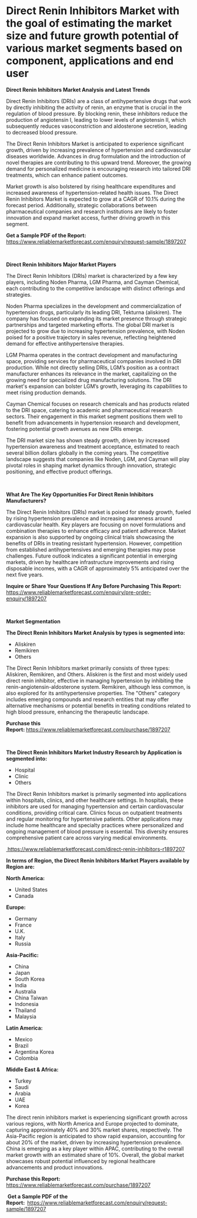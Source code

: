 <p><h1>Direct Renin Inhibitors Market with the goal of estimating the market size and future growth potential of various market segments based on component, applications and end user</h1></p><p><strong>Direct Renin Inhibitors Market Analysis and Latest Trends</strong></p>
<p><p>Direct Renin Inhibitors (DRIs) are a class of antihypertensive drugs that work by directly inhibiting the activity of renin, an enzyme that is crucial in the regulation of blood pressure. By blocking renin, these inhibitors reduce the production of angiotensin I, leading to lower levels of angiotensin II, which subsequently reduces vasoconstriction and aldosterone secretion, leading to decreased blood pressure.</p><p>The Direct Renin Inhibitors Market is anticipated to experience significant growth, driven by increasing prevalence of hypertension and cardiovascular diseases worldwide. Advances in drug formulation and the introduction of novel therapies are contributing to this upward trend. Moreover, the growing demand for personalized medicine is encouraging research into tailored DRI treatments, which can enhance patient outcomes.</p><p>Market growth is also bolstered by rising healthcare expenditures and increased awareness of hypertension-related health issues. The Direct Renin Inhibitors Market is expected to grow at a CAGR of 10.1% during the forecast period. Additionally, strategic collaborations between pharmaceutical companies and research institutions are likely to foster innovation and expand market access, further driving growth in this segment.</p></p>
<p><strong>Get a Sample PDF of the Report:&nbsp;</strong> <a href="https://www.reliablemarketforecast.com/enquiry/request-sample/1897207?utm_campaign=2130&utm_medium=2&utm_source=Github&utm_content=ia&utm_term=19042025&utm_id=direct-renin-inhibitors">https://www.reliablemarketforecast.com/enquiry/request-sample/1897207</a></p>
<p>&nbsp;</p>
<p><strong>Direct Renin Inhibitors Major Market Players</strong></p>
<p><p>The Direct Renin Inhibitors (DRIs) market is characterized by a few key players, including Noden Pharma, LGM Pharma, and Cayman Chemical, each contributing to the competitive landscape with distinct offerings and strategies.</p><p>Noden Pharma specializes in the development and commercialization of hypertension drugs, particularly its leading DRI, Tekturna (aliskiren). The company has focused on expanding its market presence through strategic partnerships and targeted marketing efforts. The global DRI market is projected to grow due to increasing hypertension prevalence, with Noden poised for a positive trajectory in sales revenue, reflecting heightened demand for effective antihypertensive therapies.</p><p>LGM Pharma operates in the contract development and manufacturing space, providing services for pharmaceutical companies involved in DRI production. While not directly selling DRIs, LGM’s position as a contract manufacturer enhances its relevance in the market, capitalizing on the growing need for specialized drug manufacturing solutions. The DRI market's expansion can bolster LGM’s growth, leveraging its capabilities to meet rising production demands.</p><p>Cayman Chemical focuses on research chemicals and has products related to the DRI space, catering to academic and pharmaceutical research sectors. Their engagement in this market segment positions them well to benefit from advancements in hypertension research and development, fostering potential growth avenues as new DRIs emerge.</p><p>The DRI market size has shown steady growth, driven by increased hypertension awareness and treatment acceptance, estimated to reach several billion dollars globally in the coming years. The competitive landscape suggests that companies like Noden, LGM, and Cayman will play pivotal roles in shaping market dynamics through innovation, strategic positioning, and effective product offerings.</p></p>
<p>&nbsp;</p>
<p><strong>What Are The Key Opportunities For Direct Renin Inhibitors Manufacturers?</strong></p>
<p><p>The Direct Renin Inhibitors (DRIs) market is poised for steady growth, fueled by rising hypertension prevalence and increasing awareness around cardiovascular health. Key players are focusing on novel formulations and combination therapies to enhance efficacy and patient adherence. Market expansion is also supported by ongoing clinical trials showcasing the benefits of DRIs in treating resistant hypertension. However, competition from established antihypertensives and emerging therapies may pose challenges. Future outlook indicates a significant potential in emerging markets, driven by healthcare infrastructure improvements and rising disposable incomes, with a CAGR of approximately 5% anticipated over the next five years.</p></p>
<p><strong>Inquire or Share Your Questions If Any Before Purchasing This Report:</strong> <a href="https://www.reliablemarketforecast.com/enquiry/pre-order-enquiry/1897207?utm_campaign=2130&utm_medium=2&utm_source=Github&utm_content=ia&utm_term=19042025&utm_id=direct-renin-inhibitors">https://www.reliablemarketforecast.com/enquiry/pre-order-enquiry/1897207</a></p>
<p>&nbsp;</p>
<p><strong>Market Segmentation</strong></p>
<p><strong>The Direct Renin Inhibitors Market Analysis by types is segmented into:</strong></p>
<p><ul><li>Aliskiren</li><li>Remikiren</li><li>Others</li></ul></p>
<p><p>The Direct Renin Inhibitors market primarily consists of three types: Aliskiren, Remikiren, and Others. Aliskiren is the first and most widely used direct renin inhibitor, effective in managing hypertension by inhibiting the renin-angiotensin-aldosterone system. Remikiren, although less common, is also explored for its antihypertensive properties. The "Others" category includes emerging compounds and research entities that may offer alternative mechanisms or potential benefits in treating conditions related to high blood pressure, enhancing the therapeutic landscape.</p></p>
<p><strong>Purchase this Report:&nbsp;</strong><a href="https://www.reliablemarketforecast.com/purchase/1897207?utm_campaign=2130&utm_medium=2&utm_source=Github&utm_content=ia&utm_term=19042025&utm_id=direct-renin-inhibitors">https://www.reliablemarketforecast.com/purchase/1897207</a></p>
<p>&nbsp;</p>
<p><strong>The Direct Renin Inhibitors Market Industry Research by Application is segmented into:</strong></p>
<p><ul><li>Hospital</li><li>Clinic</li><li>Others</li></ul></p>
<p><p>The Direct Renin Inhibitors market is primarily segmented into applications within hospitals, clinics, and other healthcare settings. In hospitals, these inhibitors are used for managing hypertension and certain cardiovascular conditions, providing critical care. Clinics focus on outpatient treatments and regular monitoring for hypertensive patients. Other applications may include home healthcare and specialty practices where personalized and ongoing management of blood pressure is essential. This diversity ensures comprehensive patient care across varying medical environments.</p></p>
<p><a href="https://www.reliablemarketforecast.com/direct-renin-inhibitors-r1897207?utm_campaign=2130&utm_medium=2&utm_source=Github&utm_content=ia&utm_term=19042025&utm_id=direct-renin-inhibitors">&nbsp;https://www.reliablemarketforecast.com/direct-renin-inhibitors-r1897207</a></p>
<p><strong>In terms of Region, the Direct Renin Inhibitors Market Players available by Region are:</strong></p>
<p>
    <p> <strong> North America: </strong>
        <ul>
            <li>United States</li>
            <li>Canada</li>
        </ul>
        </p> 
    <p> <strong> Europe: </strong>
        <ul>
            <li>Germany</li>
            <li>France</li>
            <li>U.K.</li>
            <li>Italy</li>
            <li>Russia</li>
        </ul>
        </p> 
    <p> <strong> Asia-Pacific: </strong>
        <ul>
            <li>China</li>
            <li>Japan</li>
            <li>South Korea</li>
            <li>India</li>
            <li>Australia</li>
            <li>China Taiwan</li>
            <li>Indonesia</li>
            <li>Thailand</li>
            <li>Malaysia</li>
        </ul>
        </p> 
    <p> <strong> Latin America: </strong>
        <ul>
            <li>Mexico</li>
            <li>Brazil</li>
            <li>Argentina Korea</li>
            <li>Colombia</li>
        </ul>
        </p> 
    <p> <strong> Middle East & Africa: </strong>
        <ul>
            <li>Turkey</li>
            <li>Saudi</li>
            <li>Arabia</li>
            <li>UAE</li>
            <li>Korea</li>
        </ul>
    </p>
    </p>
<p><p>The direct renin inhibitors market is experiencing significant growth across various regions, with North America and Europe projected to dominate, capturing approximately 40% and 30% market shares, respectively. The Asia-Pacific region is anticipated to show rapid expansion, accounting for about 20% of the market, driven by increasing hypertension prevalence. China is emerging as a key player within APAC, contributing to the overall market growth with an estimated share of 10%. Overall, the global market showcases robust potential influenced by regional healthcare advancements and product innovations.</p></p>
<p><strong>Purchase this Report: </strong><a href="https://www.reliablemarketforecast.com/purchase/1897207?utm_campaign=2130&utm_medium=2&utm_source=Github&utm_content=ia&utm_term=19042025&utm_id=direct-renin-inhibitors">https://www.reliablemarketforecast.com/purchase/1897207</a></p>
<p>&nbsp;<strong>Get a Sample PDF of the Report:&nbsp;&nbsp;</strong><a href="https://www.reliablemarketforecast.com/enquiry/request-sample/1897207?utm_campaign=2130&utm_medium=2&utm_source=Github&utm_content=ia&utm_term=19042025&utm_id=direct-renin-inhibitors">https://www.reliablemarketforecast.com/enquiry/request-sample/1897207</a></p>
<p><strong></strong></p>
<p><p></p><p></p><p></p></p>
